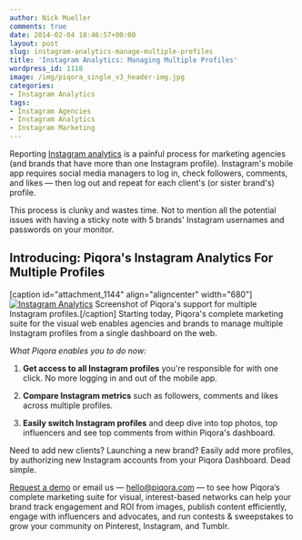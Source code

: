 ```yaml
---
author: Nick Mueller
comments: true
date: 2014-02-04 18:46:57+00:00
layout: post
slug: instagram-analytics-manage-multiple-profiles
title: 'Instagram Analytics: Managing Multiple Profiles'
wordpress_id: 1118
image: /img/piqora_single_v3_header-img.jpg
categories:
- Instagram Analytics
tags:
- Instagram Agencies
- Instagram Analytics
- Instagram Marketing
---
```


Reporting [Instagram analytics](https://www.piqora.com/products/instagram) is a painful process for marketing agencies (and brands that have more than one Instagram profile). Instagram's mobile app requires social media managers to log in, check followers, comments, and likes — then log out and repeat for each client's (or sister brand's) profile. 

This process is clunky and wastes time. Not to mention all the potential issues with having a sticky note with 5 brands' Instagram usernames and passwords on your monitor.


## Introducing: Piqora's Instagram Analytics For Multiple Profiles


[caption id="attachment_1144" align="aligncenter" width="680"][![Instagram Analytics](http://blog.piqora.com/wp-content/uploads/2014/02/Instagram-Multiple-Profiles4.png)](https://www.piqora.com/products/instagram) Screenshot of Piqora's support for multiple Instagram profiles.[/caption]
Starting today, Piqora's complete marketing suite for the visual web enables agencies and brands to manage multiple Instagram profiles from a single dashboard on the web.

_What Piqora enables you to do now:_

1. **Get access to all Instagram profiles** you're responsible for with one click. No more logging in and out of the mobile app.

2. **Compare Instagram metrics** such as followers, comments and likes across multiple profiles.

3. **Easily switch Instagram profiles** and deep dive into top photos, top influencers and see top comments from within Piqora's dashboard.

Need to add new clients? Launching a new brand? Easily add more profiles, by authorizing new Instagram accounts from your Piqora Dashboard. Dead simple.

[Request a demo](https://www.piqora.com/#request_demo) or email us — [hello@piqora.com](mailto:hello@piqora.com?Subject=Lets%20Talk%20Instagram%20Analytics) — to see how Piqora’s complete marketing suite for visual, interest-based networks can help your brand track engagement and ROI from images, publish content efficiently, engage with influencers and advocates, and run contests & sweepstakes to grow your community on Pinterest, Instagram, and Tumblr.
